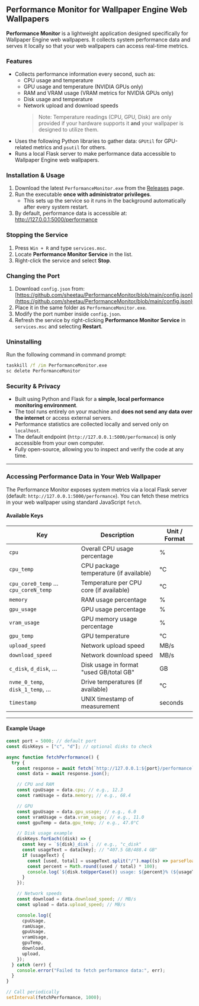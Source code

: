 ## Performance Monitor for Wallpaper Engine Web Wallpapers

**Performance Monitor** is a lightweight application designed specifically for Wallpaper Engine web wallpapers. It collects system performance data and serves it locally so that your web wallpapers can access real-time metrics.

### Features

- Collects performance information every second, such as:
  - CPU usage and temperature
  - GPU usage and temperature (NVIDIA GPUs only)
  - RAM and VRAM usage (VRAM metrics for NVIDIA GPUs only)
  - Disk usage and temperature
  - Network upload and download speeds
    > Note: Temperature readings (CPU, GPU, Disk) are only provided if your hardware supports it **and** your wallpaper is designed to utilize them.
- Uses the following Python libraries to gather data: `GPUtil` for GPU-related metrics and `psutil` for others.
- Runs a local Flask server to make performance data accessible to Wallpaper Engine web wallpapers.

### Installation & Usage

1. Download the latest `PerformanceMonitor.exe` from the [Releases](https://github.com/sheetau/PerformanceMonitor/releases) page.
2. Run the executable **once with administrator privileges**.
   - This sets up the service so it runs in the background automatically after every system restart.
3. By default, performance data is accessible at: http://127.0.0.1:5000/performance

### Stopping the Service

1. Press `Win + R` and type `services.msc`.
2. Locate **Performance Monitor Service** in the list.
3. Right-click the service and select **Stop**.

### Changing the Port

1. Download `config.json` from:  
   [https://github.com/sheetau/PerformanceMonitor/blob/main/config.json](https://github.com/sheetau/PerformanceMonitor/blob/main/config.json)
2. Place it in the same folder as `PerformanceMonitor.exe`.
3. Modify the port number inside `config.json`.
4. Refresh the service by right-clicking **Performance Monitor Service** in `services.msc` and selecting **Restart**.

### Uninstalling

Run the following command in command prompt:

```bat
taskkill /f /im PerformanceMonitor.exe
sc delete PerformanceMonitor
```

### Security & Privacy

- Built using Python and Flask for a **simple, local performance monitoring environment**.
- The tool runs entirely on your machine and **does not send any data over the internet** or access external servers.
- Performance statistics are collected locally and served only on `localhost`.
- The default endpoint (`http://127.0.0.1:5000/performance`) is only accessible from your own computer.
- Fully open-source, allowing you to inspect and verify the code at any time.

---

### Accessing Performance Data in Your Web Wallpaper

The Performance Monitor exposes system metrics via a local Flask server (default: `http://127.0.0.1:5000/performance`). You can fetch these metrics in your web wallpaper using standard JavaScript `fetch`.

#### Available Keys

| Key                                 | Description                             | Unit / Format |
| ----------------------------------- | --------------------------------------- | ------------- |
| `cpu`                               | Overall CPU usage percentage            | %             |
| `cpu_temp`                          | CPU package temperature (if available)  | °C            |
| `cpu_core0_temp` … `cpu_coreN_temp` | Temperature per CPU core (if available) | °C            |
| `memory`                            | RAM usage percentage                    | %             |
| `gpu_usage`                         | GPU usage percentage                    | %             |
| `vram_usage`                        | GPU memory usage percentage             | %             |
| `gpu_temp`                          | GPU temperature                         | °C            |
| `upload_speed`                      | Network upload speed                    | MB/s          |
| `download_speed`                    | Network download speed                  | MB/s          |
| `c_disk`, `d_disk`, …               | Disk usage in format "used GB/total GB" | GB            |
| `nvme_0_temp`, `disk_1_temp`, …     | Drive temperatures (if available)       | °C            |
| `timestamp`                         | UNIX timestamp of measurement           | seconds       |

---

#### Example Usage

```javascript
const port = 5000; // default port
const diskKeys = ["c", "d"]; // optional disks to check

async function fetchPerformance() {
  try {
    const response = await fetch(`http://127.0.0.1:${port}/performance`);
    const data = await response.json();

    // CPU and RAM
    const cpuUsage = data.cpu; // e.g., 12.3
    const ramUsage = data.memory; // e.g., 68.4

    // GPU
    const gpuUsage = data.gpu_usage; // e.g., 6.0
    const vramUsage = data.vram_usage; // e.g., 11.0
    const gpuTemp = data.gpu_temp; // e.g., 47.0°C

    // Disk usage example
    diskKeys.forEach((disk) => {
      const key = `${disk}_disk`; // e.g., "c_disk"
      const usageText = data[key]; // "407.5 GB/488.4 GB"
      if (usageText) {
        const [used, total] = usageText.split("/").map((s) => parseFloat(s));
        const percent = Math.round((used / total) * 100);
        console.log(`${disk.toUpperCase()} usage: ${percent}% (${usageText})`);
      }
    });

    // Network speeds
    const download = data.download_speed; // MB/s
    const upload = data.upload_speed; // MB/s

    console.log({
      cpuUsage,
      ramUsage,
      gpuUsage,
      vramUsage,
      gpuTemp,
      download,
      upload,
    });
  } catch (err) {
    console.error("Failed to fetch performance data:", err);
  }
}

// Call periodically
setInterval(fetchPerformance, 1000);
```
